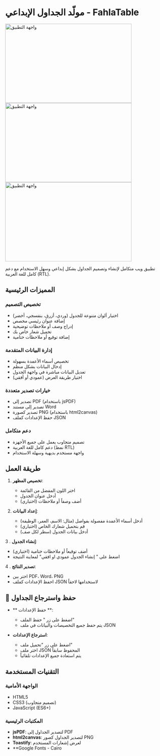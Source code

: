 # مولّد الجداول الإبداعي - FahlaTable

<img src="https://github.com/fat-ban/fahlaTable/blob/main/img/tableGener.PNG" style="width:400px; height:250px;" alt="واجهة التطبيق">
<img src="https://github.com/fat-ban/fahlaTable/blob/main/img/tableH.PNG" style="width:400px; height:250px;" alt="واجهة التطبيق">
<img src="https://github.com/fat-ban/fahlaTable/blob/main/img/tableV.PNG" style="width:400px; height:250px;" alt="واجهة التطبيق">

تطبيق ويب متكامل لإنشاء وتصميم الجداول بشكل إبداعي وسهل الاستخدام مع دعم كامل للغة العربية (RTL).

##  المميزات الرئيسية

###  تخصيص التصميم
- اختيار ألوان متنوعة للجدول (وردي، أزرق، بنفسجي، أخضر)
- إضافة عنوان رئيسي مخصص
- إدراج وصف أو ملاحظات توضيحية
- تحميل شعار خاص بك
- إضافة توقيع أو ملاحظات ختامية

###  إدارة البيانات المتقدمة
- تخصيص أسماء الأعمدة بسهولة
- إدخال البيانات بشكل منظم
- تعديل البيانات مباشرة في واجهة الجدول
- اختيار طريقة العرض (عمودي أو أفقي)

###  خيارات تصدير متعددة
- تصدير إلى PDF (باستخدام jsPDF)
- تصدير إلى مستند Word
- تصدير كصورة PNG (باستخدام html2canvas)
- حفظ الإعدادات كملف JSON

###  دعم متكامل
- تصميم متجاوب يعمل على جميع الأجهزة
- دعم كامل للغة العربية (نمط RTL)
- واجهة مستخدم بديهية وسهلة الاستخدام

##  طريقة العمل

1. **تخصيص المظهر**:
   - اختر اللون المفضل من القائمة
   - أدخل عنوان الجدول
   - أضف وصفاً أو ملاحظات (اختياري)

2. **إعداد البيانات**:
   - أدخل أسماء الأعمدة مفصولة بفواصل (مثال: الاسم، العمر، الوظيفة)
   - قم بتحميل شعارك الخاص (اختياري)
   - أدخل بيانات الجدول (سطر لكل صف)

3 . **إنشاء الجدول**:
   - أضف توقيعاً أو ملاحظات ختامية (اختياري)
   - اضغط على " إنشاء الجدول عمودي او افقي" لمعاينة النتيجة

4 . **تصدير النتائج**:
   - اختر بين PDF، Word، PNG
   - احفظ الإعدادات كملف JSON لاستخدامها لاحقاً

## 💾 حفظ واسترجاع الجداول

- ** حفظ الإعدادات **:
  - اضغط على زر " حفظ الملف"
  - يتم حفظ جميع التخصيصات والبيانات في ملف JSON

- **استرجاع الإعدادات**:
  - اضغط على زر "تحميل ملف"
  - اختر ملف JSON المحفوظ سابقاً
  - يتم استعادة جميع الإعدادات تلقائياً

##  التقنيات المستخدمة

### الواجهة الأمامية
- HTML5
- CSS3 (تصميم متجاوب)
- JavaScript (ES6+)

### المكتبات الرئيسية
- **jsPDF**: لتصدير الجداول إلى PDF
- **html2canvas**: لتصدير الجداول كصور PNG
- **Toastify**: لعرض إشعارات المستخدم
- **Google Fonts - Cairo

